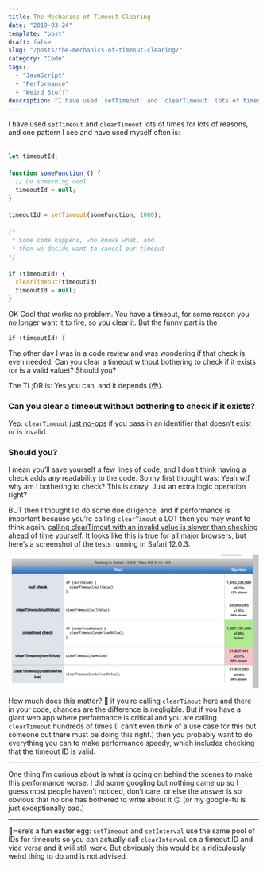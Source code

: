 ```yaml
---
title: The Mechanics of Timeout Clearing
date: "2019-03-24"
template: "post"
draft: false
slug: "/posts/the-mechanics-of-timeout-clearing/"
category: "Code"
tags:
  - "JavaScript"
  - "Performance"
  - "Weird Stuff"
description: "I have used `setTimeout` and `clearTimeout` lots of times for lots of reasons, and one pattern I see and have used myself often is…"
---
```


I have used `setTimeout` and `clearTimeout` lots of times for lots of reasons, and one pattern I see and have used myself often is:

```javascript

let timeoutId;

function someFunction () {
  // Do something cool
  timeoutId = null;
}

timeoutId = setTimeout(someFunction, 1000);

/*
 * Some code happens, who knows what, and
 * then we decide want to cancel our timeout
*/

if (timeoutId) {
  clearTimeout(timeoutId);
  timeoutId = null;
}
```

OK Cool that works no problem. You have a timeout, for some reason you no longer want it to fire, so you clear it. But the funny part is the

```javascript
if (timeoutId) {
```

The other day I was in a code review and was wondering if that check is even needed. Can you clear a timeout without bothering to check if it exists (or is a valid value)? Should you?

The TL;DR is: Yes you can, and it depends (😳).


### Can you clear a timeout without bothering to check if it exists?

Yep. `clearTimeout` [just no-ops](https://developer.mozilla.org/en-US/docs/Web/API/WindowOrWorkerGlobalScope/clearTimeout) if you pass in an identifier that doesn’t exist or is invalid.

### Should you?

I mean you’ll save yourself a few lines of code, and I don’t think having a check adds any readability to the code. So my first thought was: Yeah wtf why am I bothering to check? This is crazy. Just an extra logic operation right?

BUT then I thought I’d do some due diligence, and if performance is important because you’re calling `clearTimout` a LOT then you may want to think again. [calling clearTimout with an invalid value is slower than checking ahead of time yourself](https://jsperf.com/null-check-cleartimeout-vs-cleartimeout-null/8). It looks like this is true for all major browsers, but here’s a screenshot of the tests running in Safari 12.0.3:

![Screenshot of jsPerf results for timeout clearing](./timeouts.png)

How much does this matter? 🤷‍ if you’re calling `clearTimout` here and there in your code, chances are the difference is negligible. But if you have a giant web app where performance is critical and you are calling `clearTimeout` hundreds of times (I can’t even think of a use case for this but someone out there must be doing this right.) then you probably want to do everything you can to make performance speedy, which includes checking that the timeout ID is valid.

----

One thing I’m curious about is what is going on behind the scenes to make this performance worse. I did some googling but nothing came up so I guess most people haven’t noticed, don’t care, or else the answer is so obvious that no one has bothered to write about it 🙃 (or my google-fu is just exceptionally bad.)

----

🐰Here’s a fun easter egg: `setTimeout` and `setInterval` use the same pool of IDs for timeouts so you can actually call `clearInterval` on a timeout ID and vice versa and it will still work. But obviously this would be a ridiculously weird thing to do and is not advised.
